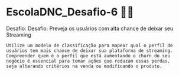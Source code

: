 # EscolaDNC_Desafio-6 🚀🚀

Desafio: Desafio: Preveja os usuários com alta chance de deixar seu Streaming

    Utilize um modelo de classificação para mapear qual o perfil de
    usuários tem mais chance de deixar sua plataforma de streaming.
    Compreender quem é o perfil que está aumentando o churn do seu
    negócio é essencial para tomar ações que reduzam essas perdas,
    seja alterando critérios na venda ou modificando o produto.

